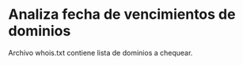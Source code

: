 # Analiza fecha de vencimientos de dominios
 
Archivo whois.txt contiene lista de dominios a chequear.
